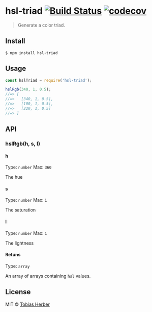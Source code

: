 # hsl-triad [![Build Status](https://travis-ci.org/usemeta/hsl-triad.svg?branch=master)](https://travis-ci.org/usemeta/hsl-triad) [![codecov](https://codecov.io/gh/usemeta/hsl-triad/branch/master/graph/badge.svg)](https://codecov.io/gh/usemeta/hsl-triad)

> Generate a color triad.

## Install

```
$ npm install hsl-triad
```

## Usage

```js
const hslTriad = require('hsl-triad');

hslRgb(340, 1, 0.5);
//=> [
//=>   [340, 1, 0.5],
//=>   [100, 1, 0.5],
//=>   [220, 1, 0.5]
//=> ]
```

## API

### hslRgb(h, s, l)

#### h

Type: `number`
Max: `360`

The hue

#### s

Type: `number`
Max: `1`

The saturation

#### l

Type: `number`
Max: `1`

The lightness

#### Retuns

Type: `array`

An array of arrays containing `hsl` values.

## License

MIT © [Tobias Herber](http://tobihrbr.com)
